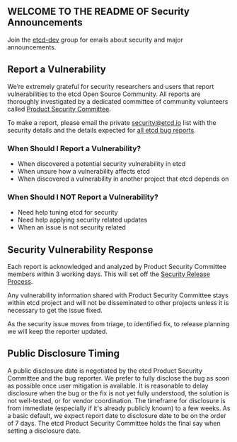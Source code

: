 ## WELCOME TO THE README OF Security Announcements

Join the [etcd-dev](https://groups.google.com/forum/?hl=en#!forum/etcd-dev) group for emails about security and major announcements.

## Report a Vulnerability

We’re extremely grateful for security researchers and users that report vulnerabilities to the etcd Open Source Community. All reports are thoroughly investigated by a dedicated committee of community volunteers called [Product Security Committee](security-release-process.md#product-security-committee).

To make a report, please email the private [security@etcd.io](mailto:security@etcd.io) list with the security details and the details expected for [all etcd bug reports](https://github.com/etcd-io/etcd/blob/master/Documentation/reporting_bugs.md).

### When Should I Report a Vulnerability?

- When discovered a potential security vulnerability in etcd
- When unsure how a vulnerability affects etcd
- When discovered a vulnerability in another project that etcd depends on

### When Should I NOT Report a Vulnerability?

- Need help tuning etcd for security
- Need help applying security related updates
- When an issue is not security related

## Security Vulnerability Response

Each report is acknowledged and analyzed by Product Security Committee members within 3 working days. This will set off the [Security Release Process](security-release-process.md).

Any vulnerability information shared with Product Security Committee stays within etcd project and will not be disseminated to other projects unless it is necessary to get the issue fixed.

As the security issue moves from triage, to identified fix, to release planning we will keep the reporter updated.

## Public Disclosure Timing

A public disclosure date is negotiated by the etcd Product Security Committee and the bug reporter. We prefer to fully disclose the bug as soon as possible once user mitigation is available. It is reasonable to delay disclosure when the bug or the fix is not yet fully understood, the solution is not well-tested, or for vendor coordination. The timeframe for disclosure is from immediate (especially if it's already publicly known) to a few weeks. As a basic default, we expect report date to disclosure date to be on the order of 7 days. The etcd Product Security Committee holds the final say when setting a disclosure date.
